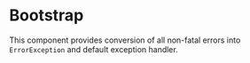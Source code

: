 Bootstrap
=========

This component provides conversion of all non-fatal errors into `ErrorException` and default exception handler.
